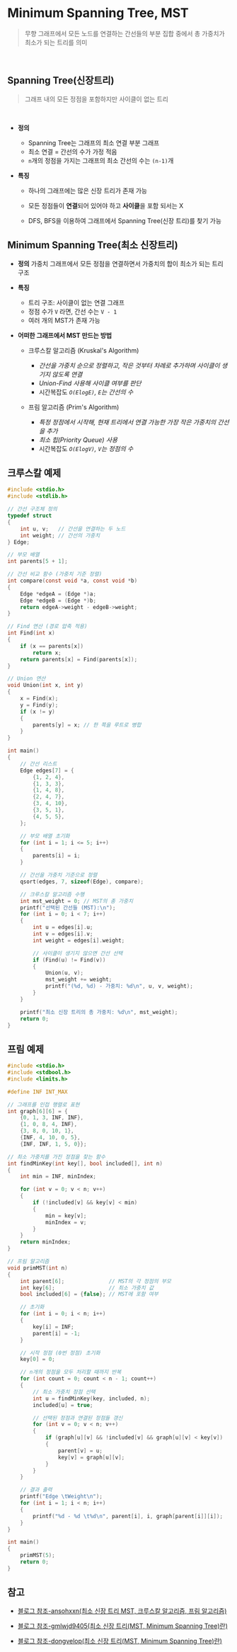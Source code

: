 # Minimum Spanning Tree, MST

> 무향 그래프에서 모든 노드를 연결하는 간선들의 부분 집합 중에서 총 가중치가 최소가 되는 트리를 의미

<br/>

## Spanning Tree(신장트리)

> 그래프 내의 모든 정점을 포함하지만 사이클이 없는 트리

<br/>

- **정의**

  - Spanning Tree는 그래프의 최소 연결 부분 그래프
  - 최소 연결 = 간선의 수가 가정 적음
  - `n`개의 정점을 가지는 그래프의 최소 간선의 수는 `(n-1)`개
    <br/>

- **특징**

  - 하나의 그래프에는 많은 신장 트리가 존재 가능

  - 모든 정점들이 **연결**되어 있어야 하고 **사이클**을 포함 되서는 X
  - DFS, BFS을 이용하여 그래프에서 Spanning Tree(신장 트리)를 찾기 가능
    <br/>

## Minimum Spanning Tree(최소 신장트리)

- **정의**
  가중치 그래프에서 모든 정점을 연결하면서 가중치의 합이 최소가 되는 트리 구조
  <br/>

- **특징**

  - 트리 구조: 사이클이 없는 연결 그래프
  - 정점 수가 `V` 라면, 간선 수는 `V - 1`
  - 여러 개의 MST가 존재 가능
    <br/>

- **어떠한 그래프에서 MST 만드는 방법**

  - 크루스칼 알고리즘 (Kruskal's Algorithm)

    - _간선을 가중치 순으로 정렬하고, 작은 것부터 차례로 추가하며 사이클이 생기지 않도록 연결_
    - _Union-Find 사용해 사이클 여부를 판단_
    - 시간복잡도 _`O(ElogE)`, `E`는 간선의 수_
      <br/>

  - 프림 알고리즘 (Prim's Algorithm)

    - _특정 정점에서 시작해, 현재 트리에서 연결 가능한 가장 작은 가중치의 간선을 추가_
    - _최소 힙(Priority Queue) 사용_
    - 시간복잡도 _`O(ElogV)`, `V`는 정점의 수_
      <br/>

## 크루스칼 예제

```c
#include <stdio.h>
#include <stdlib.h>

// 간선 구조체 정의
typedef struct
{
    int u, v;   // 간선을 연결하는 두 노드
    int weight; // 간선의 가중치
} Edge;

// 부모 배열
int parents[5 + 1];

// 간선 비교 함수 (가중치 기준 정렬)
int compare(const void *a, const void *b)
{
    Edge *edgeA = (Edge *)a;
    Edge *edgeB = (Edge *)b;
    return edgeA->weight - edgeB->weight;
}

// Find 연산 (경로 압축 적용)
int Find(int x)
{
    if (x == parents[x])
        return x;
    return parents[x] = Find(parents[x]);
}

// Union 연산
void Union(int x, int y)
{
    x = Find(x);
    y = Find(y);
    if (x != y)
    {
        parents[y] = x; // 한 쪽을 루트로 병합
    }
}

int main()
{
    // 간선 리스트
    Edge edges[7] = {
        {1, 2, 4},
        {1, 3, 3},
        {1, 4, 8},
        {2, 4, 7},
        {3, 4, 10},
        {3, 5, 1},
        {4, 5, 5},
    };

    // 부모 배열 초기화
    for (int i = 1; i <= 5; i++)
    {
        parents[i] = i;
    }

    // 간선을 가중치 기준으로 정렬
    qsort(edges, 7, sizeof(Edge), compare);

    // 크루스칼 알고리즘 수행
    int mst_weight = 0; // MST의 총 가중치
    printf("선택된 간선들 (MST):\n");
    for (int i = 0; i < 7; i++)
    {
        int u = edges[i].u;
        int v = edges[i].v;
        int weight = edges[i].weight;

        // 사이클이 생기지 않으면 간선 선택
        if (Find(u) != Find(v))
        {
            Union(u, v);
            mst_weight += weight;
            printf("(%d, %d) - 가중치: %d\n", u, v, weight);
        }
    }

    printf("최소 신장 트리의 총 가중치: %d\n", mst_weight);
    return 0;
}
```

## 프림 예제

```c
#include <stdio.h>
#include <stdbool.h>
#include <limits.h>

#define INF INT_MAX

// 그래프를 인접 행렬로 표현
int graph[6][6] = {
    {0, 1, 3, INF, INF},
    {1, 0, 8, 4, INF},
    {3, 8, 0, 10, 1},
    {INF, 4, 10, 0, 5},
    {INF, INF, 1, 5, 0}};

// 최소 가중치를 가진 정점을 찾는 함수
int findMinKey(int key[], bool included[], int n)
{
    int min = INF, minIndex;

    for (int v = 0; v < n; v++)
    {
        if (!included[v] && key[v] < min)
        {
            min = key[v];
            minIndex = v;
        }
    }
    return minIndex;
}

// 프림 알고리즘
void primMST(int n)
{
    int parent[6];              // MST의 각 정점의 부모
    int key[6];                 // 최소 가중치 값
    bool included[6] = {false}; // MST에 포함 여부

    // 초기화
    for (int i = 0; i < n; i++)
    {
        key[i] = INF;
        parent[i] = -1;
    }

    // 시작 정점 (0번 정점) 초기화
    key[0] = 0;

    // n개의 정점을 모두 처리할 때까지 반복
    for (int count = 0; count < n - 1; count++)
    {
        // 최소 가중치 정점 선택
        int u = findMinKey(key, included, n);
        included[u] = true;

        // 선택된 정점과 연결된 정점들 갱신
        for (int v = 0; v < n; v++)
        {
            if (graph[u][v] && !included[v] && graph[u][v] < key[v])
            {
                parent[v] = u;
                key[v] = graph[u][v];
            }
        }
    }

    // 결과 출력
    printf("Edge \tWeight\n");
    for (int i = 1; i < n; i++)
    {
        printf("%d - %d \t%d\n", parent[i], i, graph[parent[i]][i]);
    }
}

int main()
{
    primMST(5);
    return 0;
}
```

## 참고

- [블로그 참조-ansohxxn(최소 신장 트리 MST, 크루스칼 알고리즘, 프림 알고리즘)](https://ansohxxn.github.io/algorithm/mst/)

- [블로그 참조-gmlwjd9405(최소 신장 트리(MST, Minimum Spanning Tree)란)](https://gmlwjd9405.github.io/2018/08/28/algorithm-mst.html)

- [블로그 참조-dongvelop(최소 신장 트리(MST, Minimum Spanning Tree)란)](https://velog.io/@dongvelop/%EC%8A%A4%ED%8C%A8%EB%8B%9D-%ED%8A%B8%EB%A6%AC-%EC%95%8C%EA%B3%A0%EB%A6%AC%EC%A6%98)

